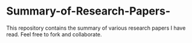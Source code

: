 # Summary-of-Research-Papers-
This repository contains the summary of various research papers I have read. Feel free to fork and collaborate. 
